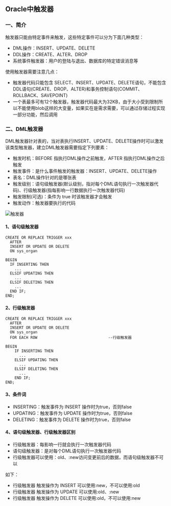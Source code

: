 ## Oracle中触发器
### 一、简介
触发器只能由特定事件来触发，这些特定事件可以分为下面几种类型：
* DML操作：INSERT、UPDATE、DELETE
* DDL操作：CREATE、ALTER、DROP
* 系统事件触发器：用户的登陆与退出、数据库的特定错误消息等

使用触发器需要注意几点：
* 触发器代码只能包含 SELECT、INSERT、UPDATE、DELETE语句，不能包含DDL语句(CREATE、DROP、ALTER)和事务控制语句(COMMIT、ROLLBACK、SAVEPOINT)
* 一个表最多可有12个触发器，触发器代码最大为32KB，由于大小受到限制所以不能使用blob这样的大变量，如果实在是需求需要，可以通过存储过程实现一部分功能，然后调用


### 二、DML触发器
DML触发器针对表的，当对表执行INSERT、UPDATE、DELETE操作时可以激发该类型触发器，建立DML触发器需要指定下列要素：
* 触发时机：BEFORE 指执行DML操作之前触发，AFTER 指执行DML操作之后触发
* 触发事件：是什么事件触发的触发器：INSERT、UPDATE、DELETE操作
* 表名：DML操作针对的是哪张表
* 触发级别：语句级触发器(默认级别，指对每个DML语句执行一次触发器代码)、行级触发器(指每影响一行数据执行一次触发器代码) 
* 触发限制(可选)：条件为 true 时该触发器才会触发
* 触发动作：触发器要执行的代码

![触发器](https://fgq233.github.io/imgs/oracle/trigger.png)

#### 1、语句级触发器
```
CREATE OR REPLACE TRIGGER xxx
  AFTER
  INSERT OR UPDATE OR DELETE 
  ON sys_organ

BEGIN
  IF INSERTING THEN         
    ...
  ELSIF UPDATING THEN         
    ...
  ELSIF DELETING THEN  
    ...
  END IF;
END;
```


#### 2、行级触发器
``` 
CREATE OR REPLACE TRIGGER xxx
  AFTER
  INSERT OR UPDATE OR DELETE 
  ON sys_organ
  FOR EACH ROW                               --行级触发器
    
BEGIN
    IF INSERTING THEN         
      ...
    ELSIF UPDATING THEN         
      ...
    ELSIF DELETING THEN  
      ...
    END IF;
END;
```

#### 3、条件词
* INSERTING：触发事件为 INSERT 操作时为true，否则false
* UPDATING：触发事件为 UPDATE 操作时为true，否则false
* DELETING：触发事件为 DELETE 操作时为true，否则false

#### 4、语句级触发器、行级触发器区别
* 行级触发器：每影响一行就会执行一次触发器代码
* 语句级触发器：是对每个DML语句执行一次触发器代码
* 行级触发器可以使用：old、:new访问变更前后的数据，而语句级触发器不可以

如下：
* 行级触发器 触发操作为 INSERT 可以使用:new，不可以使用:old
* 行级触发器 触发操作为 UPDATE 可以使用:old、:new
* 行级触发器 触发操作为 DELETE 可以使用:old，不可以使用:new
